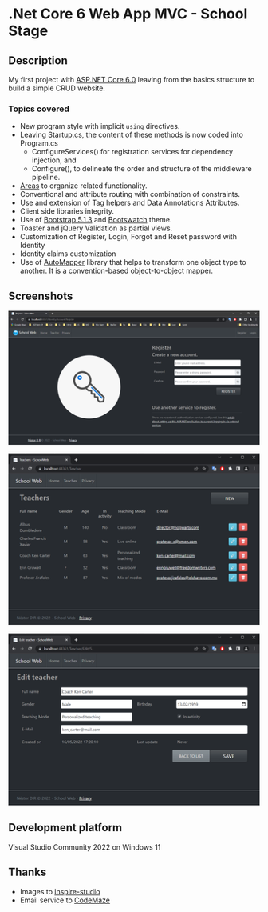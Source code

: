 # .Net Core 6 Web App MVC - School Stage

## Description
My first project with [ASP.NET Core 6.0](https://docs.microsoft.com/en-us/aspnet/core/release-notes/aspnetcore-6.0?view=aspnetcore-6.0) leaving from the basics structure to build a simple CRUD website.

### Topics covered

- New program style with implicit `using` directives.
- Leaving Startup.cs, the content of these methods is now coded into Program.cs
  - ConfigureServices() for registration services for dependency injection, and
  - Configure(), to delineate the order and structure of the middleware pipeline.
- [Areas](https://docs.microsoft.com/en-us/aspnet/core/mvc/controllers/areas?view=aspnetcore-6.0)  to organize related functionality.
- Conventional and attribute routing with combination of constraints.
- Use and extension of Tag helpers and Data Annotations Attributes.
- Client side libraries integrity.
- Use of [Bootstrap 5.1.3](https://getbootstrap.com/docs/5.0/getting-started/introduction/) and [Bootswatch](https://bootswatch.com/slate/) theme.
- Toaster and jQuery Validation as partial views.
- Customization of Register, Login, Forgot and Reset password with Identity
- Identity claims customization
- Use of [AutoMapper](https://automapper.org/) library that helps to transform one object type to another. It is a convention-based object-to-object mapper.

## Screenshots
![Register - Screenshot](/Assets/register.png "Register - Screenshot")

![Index - Screenshot](/Assets/index.png "Teachers Index - Screenshot")

![Edit - Screenshot](/Assets/edit.png "Edit a Teacher - Screenshot")

## Development platform

Visual Studio Community 2022 on Windows 11

## Thanks

- Images to [inspire-studio](https://pixabay.com/es/users/inspire-studio-22128832/)
- Email service to [CodeMaze](https://code-maze.com/aspnetcore-send-email/)

